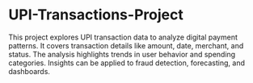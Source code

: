 # UPI-Transactions-Project
This project explores UPI transaction data to analyze digital payment patterns. It covers transaction details like amount, date, merchant, and status. The analysis highlights trends in user behavior and spending categories. Insights can be applied to fraud detection, forecasting, and dashboards.
